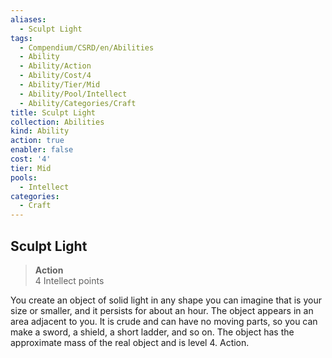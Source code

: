 ```yaml
---
aliases:
  - Sculpt Light
tags:
  - Compendium/CSRD/en/Abilities
  - Ability
  - Ability/Action
  - Ability/Cost/4
  - Ability/Tier/Mid
  - Ability/Pool/Intellect
  - Ability/Categories/Craft
title: Sculpt Light
collection: Abilities
kind: Ability
action: true
enabler: false
cost: '4'
tier: Mid
pools:
  - Intellect
categories:
  - Craft
---
```

## Sculpt Light  
>**Action**  
>4 Intellect points
  
You create an object of solid light in any shape you can imagine that is your size or smaller, and it persists for about an hour. The object appears in an area adjacent to you. It is crude and can have no moving parts, so you can make a sword, a shield, a short ladder, and so on. The object has the approximate mass of the real object and is level 4. Action.